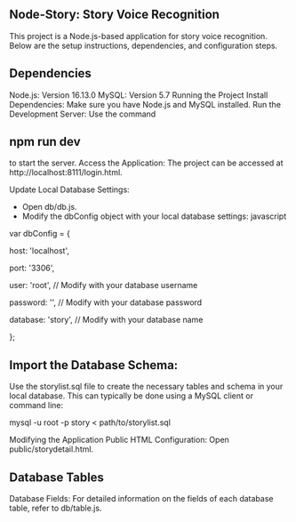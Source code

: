 ## Node-Story: Story Voice Recognition
This project is a Node.js-based application for story voice recognition. Below are the setup instructions, dependencies, and configuration steps.

## Dependencies
Node.js: Version 16.13.0
MySQL: Version 5.7
Running the Project
Install Dependencies: Make sure you have Node.js and MySQL installed.
Run the Development Server: Use the command
## npm run dev ##
to start the server.
Access the Application: The project can be accessed at http://localhost:8111/login.html.



Update Local Database Settings:
- Open db/db.js.
- Modify the dbConfig object with your local database  settings:
javascript


var dbConfig = {

  host: 'localhost',
  
  port: '3306',
  
  user: 'root', // Modify with your database username
  
  password: '', // Modify with your database password
  
  database: 'story', // Modify with your database name
  
};

## Import the Database Schema:
Use the storylist.sql file to create the necessary tables and schema in your local database. This can typically be done using a MySQL client or command line:

mysql -u root -p story < path/to/storylist.sql


Modifying the Application
Public HTML Configuration:
Open public/storydetail.html.

<script>
  
    // your desired model API key
  
    var APPID = "xxx";
  
    var API_SECRET = "xxx";
  
    var API_KEY = "xxx";
  
</script>

## Database Tables
Database Fields: For detailed information on the fields of each database table, refer to db/table.js.
